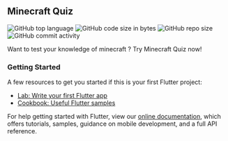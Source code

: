 ## Minecraft Quiz
![GitHub top language](https://img.shields.io/github/languages/top/PhilipPurwoko/minecraftquiz)
![GitHub code size in bytes](https://img.shields.io/github/languages/code-size/PhilipPurwoko/minecraftquiz)
![GitHub repo size](https://img.shields.io/github/repo-size/PhilipPurwoko/minecraftquiz)
![GitHub commit activity](https://img.shields.io/github/commit-activity/m/PhilipPurwoko/minecraftquiz)

Want to test your knowledge of minecraft ? Try Minecraft Quiz now!

### Getting Started
A few resources to get you started if this is your first Flutter project:

- [Lab: Write your first Flutter app](https://flutter.dev/docs/get-started/codelab)
- [Cookbook: Useful Flutter samples](https://flutter.dev/docs/cookbook)

For help getting started with Flutter, view our
[online documentation](https://flutter.dev/docs), which offers tutorials,
samples, guidance on mobile development, and a full API reference.
